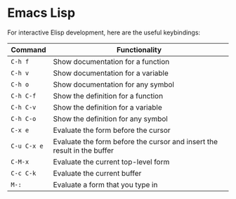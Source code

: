 # Emacs Lisp

For interactive Elisp development, here are the useful keybindings:

| Command     | Functionality                                                           |
| ----------- | ----------------------------------------------------------------------- |
| `C-h f`     | Show documentation for a function                                       |
| `C-h v`     | Show documentation for a variable                                       |
| `C-h o`     | Show documentation for any symbol                                       |
| `C-h C-f`   | Show the definition for a function                                      |
| `C-h C-v`   | Show the definition for a variable                                      |
| `C-h C-o`   | Show the definition for any symbol                                      |
| `C-x e`     | Evaluate the form before the cursor                                     |
| `C-u C-x e` | Evaluate the form before the cursor and insert the result in the buffer |
| `C-M-x`     | Evaluate the current top-level form                                     |
| `C-c C-k`   | Evaluate the current buffer                                             |
| `M-:`       | Evaluate a form that you type in                                        |
